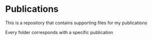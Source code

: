# Publications
This is a repository that contains supporting files for my publications

Every folder corresponds with a specific publication
